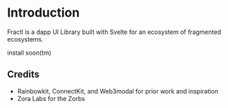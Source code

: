 # Introduction

Fractl is a dapp UI Library built with Svelte for an ecosystem of fragmented ecosystems.

install soon(tm)

## Credits

- Rainbowkit, ConnectKit, and Web3modal for prior work and inspiration
- Zora Labs for the Zorbs <!-- though they don't look very collision resistant so far -->
